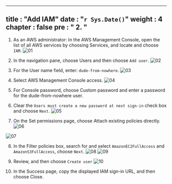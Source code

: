 
---
title : "Add IAM"
date :  "`r Sys.Date()`" 
weight : 4
chapter : false
pre : " <b> 2. </b> "
---

1. As an AWS administrator: In the AWS Management Console, open the list of all AWS services by choosing Services, and locate and choose `IAM`.
![01](/images/4-add-iam/01.png)

2. In the navigation pane, choose Users and then choose `Add user`.
![02](/images/4-add-iam/02.png)

3. For the User name field, enter: `dude-from-nowhere`.
![03](/images/4-add-iam/03.png)

4. Select AWS Management Console access.
![04](/images/4-add-iam/04.png)

5. For Console password, choose Custom password and enter a password for the dude-from-nowhere user.
6. Clear the `Users must create a new password at next sign-in` check box and choose `Next`.
![05](/images/4-add-iam/05.png)

7. On the Set permissions page, choose Attach existing policies directly.
![06](/images/4-add-iam/06.png)

![07](/images/4-add-iam/07.png)

8. In the Filter policies box, search for and select `AmazonEC2FullAccess` and `AmazonS3FullAccess`, choose `Next`.
![08](/images/4-add-iam/08.png)
![09](/images/4-add-iam/09.png)

9. Review, and then choose `Create user`
![10](/images/4-add-iam/10.png)

10. In the Success page, copy the displayed IAM sign-in URL, and then choose Close. 

